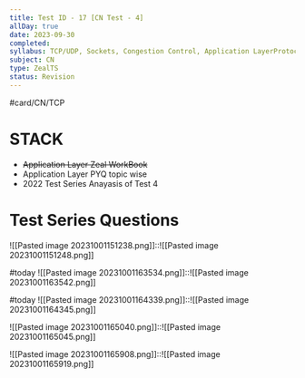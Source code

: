 ```yaml
---
title: Test ID - 17 [CN Test - 4]
allDay: true
date: 2023-09-30
completed: 
syllabus: TCP/UDP, Sockets, Congestion Control, Application LayerProtocols (DNS, SMTP, POP, FTP, HTTP And DHCP).
subject: CN
type: ZealTS
status: Revision
---
```

#card/CN/TCP
# STACK
- ~~Application Layer Zeal WorkBook~~
- Application Layer PYQ topic wise
- 2022 Test Series Anayasis of Test 4


# Test Series Questions

![[Pasted image 20231001151238.png]]::![[Pasted image 20231001151248.png]] <!--SR:!2023-11-06,7,268-->

#today ![[Pasted image 20231001163534.png]]::![[Pasted image 20231001163542.png]]


#today ![[Pasted image 20231001164339.png]]::![[Pasted image 20231001164345.png]]

![[Pasted image 20231001165040.png]]::![[Pasted image 20231001165045.png]] <!--SR:!2023-11-10,11,270-->


![[Pasted image 20231001165908.png]]::![[Pasted image 20231001165919.png]] <!--SR:!2023-11-10,10,270-->
   


